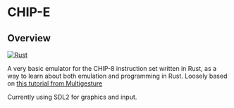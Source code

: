 # CHIP-E
## Overview
[![Rust](https://github.com/Bensuo/chip-e/actions/workflows/rust.yml/badge.svg?branch=main)](https://github.com/Bensuo/chip-e/actions/workflows/rust.yml)

A very basic emulator for the CHIP-8 instruction set written in Rust, as a way to learn about both emulation and programming in Rust. Loosely based on [this tutorial from Multigesture](https://multigesture.net/articles/how-to-write-an-emulator-chip-8-interpreter/)

Currently using SDL2 for graphics and input.
